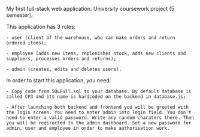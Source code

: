 My first full-stack web application. University coursework project (5 semester).

This application has 3 roles:

    - user (client of the warehouse, who can make orders and return ordered items);

    - employee (adds new items, replenishes stock, adds new clients and suppliers, processes orders and returns);

    - admin (creates, edits and deletes users).

In order to start this application, you need:

    - Copy code from SQLFull.sql to your database. By default database is called CP3 and its name is hardcoded on the backend in database.js;

    - After launching both backend and frontend you will be greeted with the login screen. You need to enter admin into login field. You don't need to enter a valid password. Write any random charaters there. Then you will be redirected to the admin dashboard. Set a new password for admin, user and employee in order to make authorisation work.
